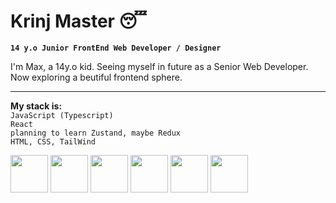 # Krinj Master 😴

**`14 y.o Junior FrontEnd Web Developer / Designer`**

I'm Max, a 14y.o kid. Seeing myself in future as a Senior Web Developer. Now exploring a beutiful frontend sphere.<br><hr>
**My stack is:**<br>
`JavaScript (Typescript)` <br>
`React` <br>
`planning to learn Zustand, maybe Redux` <br>
`HTML, CSS, TailWind` <br>
<div style={{display: flex}}>
          <img width="60px" src="https://cdn.jsdelivr.net/gh/devicons/devicon/icons/javascript/javascript-original.svg" />
          <img width="60px" src="https://cdn.jsdelivr.net/gh/devicons/devicon/icons/typescript/typescript-original.svg" />
          <img width="60px" src="https://cdn.jsdelivr.net/gh/devicons/devicon/icons/react/react-original-wordmark.svg" />
          <img width="60px" src="https://cdn.jsdelivr.net/gh/devicons/devicon/icons/redux/redux-original.svg" />
          <img width="60px" src="https://cdn.jsdelivr.net/gh/devicons/devicon/icons/tailwindcss/tailwindcss-original-wordmark.svg" />
          <img width="60px" src="https://cdn.jsdelivr.net/gh/devicons/devicon/icons/bootstrap/bootstrap-original.svg" />
          
<div/>


          
          
          
          
          

